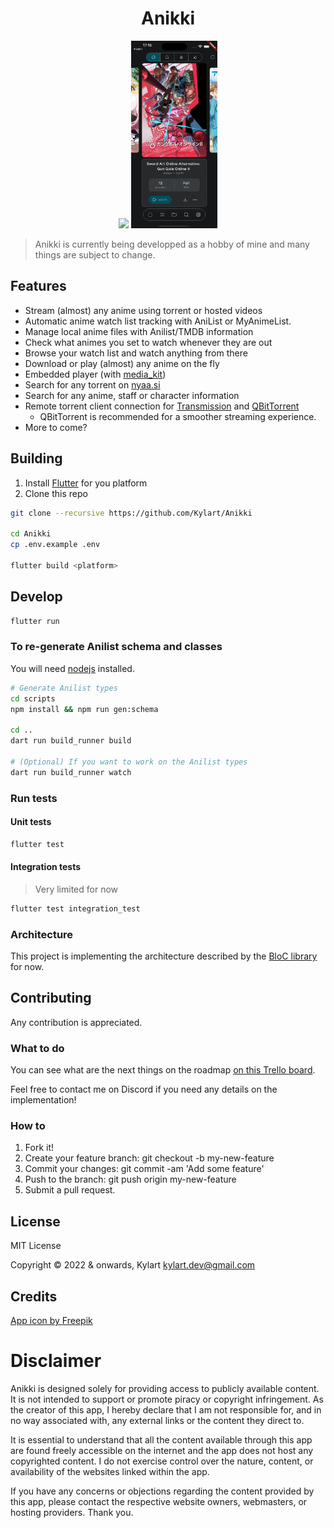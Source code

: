 <h1 align="center">Anikki</h1>

<p align="center">
  <img src="assets/anikki_desktop.png" height="300" />
  <img src="assets/anikki_mobile.png" height="300" />
</p>


> Anikki is currently being developped as a hobby of mine and many things are subject to change.

## Features

* Stream (almost) any anime using torrent or hosted videos
* Automatic anime watch list tracking with AniList or MyAnimeList.
* Manage local anime files with Anilist/TMDB information
* Check what animes you set to watch whenever they are out
* Browse your watch list and watch anything from there
* Download or play (almost) any anime on the fly
* Embedded player (with [media_kit](https://github.com/alexmercerind/media_kit))
* Search for any torrent on [nyaa.si](https://nyaa.si)
* Search for any anime, staff or character information
* Remote torrent client connection for [Transmission](https://transmissionbt.com) and [QBitTorrent](https://www.qbittorrent.org)
  * QBitTorrent is recommended for a smoother streaming experience.
* More to come?

## Building

1. Install [Flutter](https://flutter.dev) for you platform
2. Clone this repo

```bash
git clone --recursive https://github.com/Kylart/Anikki

cd Anikki
cp .env.example .env

flutter build <platform>
```

## Develop

```bash
flutter run
```

###  To re-generate Anilist schema and classes
You will need [nodejs](https://nodejs.org) installed.

```bash
# Generate Anilist types
cd scripts
npm install && npm run gen:schema

cd ..
dart run build_runner build

# (Optional) If you want to work on the Anilist types
dart run build_runner watch
```

### Run tests

#### Unit tests
```bash
flutter test
```

#### Integration tests
> Very limited for now
```bash
flutter test integration_test
```

### Architecture
This project is implementing the architecture described by the [BloC library](https://bloclibrary.dev/#/architecture) for now.

## Contributing
Any contribution is appreciated.

### What to do
You can see what are the next things on the roadmap [on this Trello board](https://trello.com/b/HPDfWARB/anikki).

Feel free to contact me on Discord if you need any details on the implementation!

### How to
1. Fork it!
2. Create your feature branch: git checkout -b my-new-feature
3. Commit your changes: git commit -am 'Add some feature'
4. Push to the branch: git push origin my-new-feature
5. Submit a pull request.

## License
MIT License

Copyright © 2022 & onwards, Kylart <kylart.dev@gmail.com>

## Credits
[App icon by Freepik](https://www.freepik.com/free-vector/hand-drawn-kitsune-logo-template_27596778.htm#query=anime%20logo%20collection&position=8&from_view=search&track=ais)

# Disclaimer
Anikki is designed solely for providing access to publicly available content. It is not intended to support or promote piracy or copyright infringement. As the creator of this app, I hereby declare that I am not responsible for, and in no way associated with, any external links or the content they direct to.

It is essential to understand that all the content available through this app are found freely accessible on the internet and the app does not host any copyrighted content. I do not exercise control over the nature, content, or availability of the websites linked within the app.

If you have any concerns or objections regarding the content provided by this app, please contact the respective website owners, webmasters, or hosting providers. Thank you.
